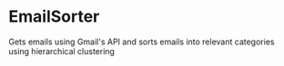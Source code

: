 # EmailSorter
Gets emails using Gmail's API and sorts emails into relevant categories using hierarchical clustering
